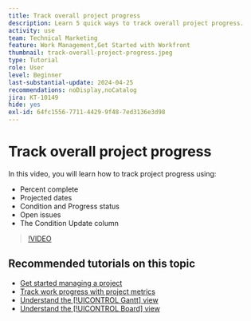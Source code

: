 ```yaml
---
title: Track overall project progress
description: Learn 5 quick ways to track overall project progress.
activity: use
team: Technical Marketing
feature: Work Management,Get Started with Workfront
thumbnail: track-overall-project-progress.jpeg
type: Tutorial
role: User
level: Beginner
last-substantial-update: 2024-04-25
recommendations: noDisplay,noCatalog
jira: KT-10149
hide: yes
exl-id: 64fc1556-7711-4429-9f48-7ed3136e3d98
---
```

# Track overall project progress

In this video, you will learn how to track project progress using:

* Percent complete
* Projected dates
* Condition and Progress status
* Open issues
* The Condition Update column

>[!VIDEO](https://video.tv.adobe.com/v/3428748/?quality=12&learn=on)

## Recommended tutorials on this topic

* [Get started managing a project](/help/manage-work/projects/getting-started-manage-a-project.md)
* [Track work progress with project metrics](/help/manage-work/projects/track-work-progress-with-project-metrics.md)
* [Understand the [!UICONTROL Gantt] view](/help/manage-work/projects/understand-the-gantt-view.md)
* [Understand the [!UICONTROL Board] view](/help/manage-work/projects/understand-the-board-view.md)
